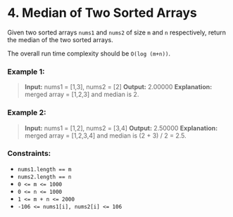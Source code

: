 # 4. Median of Two Sorted Arrays

Given two sorted arrays `nums1` and `nums2` of size `m` and `n` respectively, return the median of the two sorted arrays.

The overall run time complexity should be `O(log (m+n))`.

 

### **Example 1:**

> **Input:** nums1 = [1,3], nums2 = [2]
> **Output:** 2.00000
> **Explanation:** merged array = [1,2,3] and median is 2.

### **Example 2:**

> **Input:** nums1 = [1,2], nums2 = [3,4]
> **Output:** 2.50000
> **Explanation:** merged array = [1,2,3,4] and median is (2 + 3) / 2 = 2.5.
 

### **Constraints:**

- `nums1.length == m`
- `nums2.length == n`
- `0 <= m <= 1000`
- `0 <= n <= 1000`
- `1 <= m + n <= 2000`
- `-106 <= nums1[i], nums2[i] <= 106`